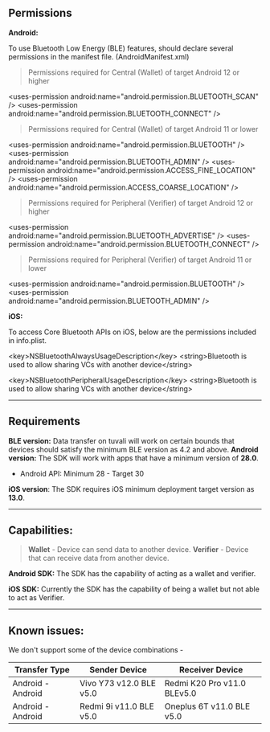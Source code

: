 ## Permissions

**Android:**

To use Bluetooth Low Energy (BLE) features, should declare several permissions in the manifest file. (AndroidManifest.xml)

> Permissions required for Central (Wallet) of target Android 12 or higher

&lt;uses-permission android:name="android.permission.BLUETOOTH_SCAN" /&gt;
&lt;uses-permission android:name="android.permission.BLUETOOTH_CONNECT" /&gt;

> Permissions required for Central (Wallet) of target Android 11 or lower

&lt;uses-permission android:name="android.permission.BLUETOOTH" /&gt;
&lt;uses-permission android:name="android.permission.BLUETOOTH_ADMIN" /&gt;
&lt;uses-permission android:name="android.permission.ACCESS_FINE_LOCATION" /&gt;
&lt;uses-permission android:name="android.permission.ACCESS_COARSE_LOCATION" /&gt;

> Permissions required for Peripheral (Verifier) of target Android 12 or higher

&lt;uses-permission android:name="android.permission.BLUETOOTH_ADVERTISE" /&gt;
&lt;uses-permission android:name="android.permission.BLUETOOTH_CONNECT" /&gt;

> Permissions required for Peripheral (Verifier) of target Android 11 or lower

&lt;uses-permission android:name="android.permission.BLUETOOTH" /&gt;
&lt;uses-permission android:name="android.permission.BLUETOOTH_ADMIN" /&gt;

**iOS:**

To access Core Bluetooth APIs on iOS, below are the permissions included in info.plist.

&lt;key&gt;NSBluetoothAlwaysUsageDescription&lt;/key>
&lt;string&gt;Bluetooth is used to allow sharing VCs with another device&lt;/string>

&lt;key&gt;NSBluetoothPeripheralUsageDescription&lt;/key&gt;
&lt;string&gt;Bluetooth is used to allow sharing VCs with another device&lt;/string&gt;

---

## Requirements

**BLE version:**
Data transfer on tuvali will work on certain bounds that devices should satisfy the minimum BLE version as 4.2 and above.
**Android version:**
The SDK will work with apps that have a minimum version of **28.0**.

- Android API: Minimum 28 - Target 30

**iOS version**:
The SDK requires iOS minimum deployment target version as **13.0**.

---

## Capabilities:

> **Wallet** - Device can send data to another device.
> **Verifier** - Device that can receive data from another device.

**Android SDK:**
The SDK has the capability of acting as a wallet and verifier.

**iOS SDK:**
Currently the SDK has the capability of being a wallet but not able to act as Verifier.

---

## Known issues:

We don't support some of the device combinations -

| Transfer Type     | Sender Device           | Receiver Device             |
| ----------------- | ----------------------- | --------------------------- |
| Android - Android | Vivo Y73 v12.0 BLE v5.0 | Redmi K20 Pro v11.0 BLEv5.0 |
| Android - Android | Redmi 9i v11.0 BLE v5.0 | Oneplus 6T v11.0 BLE v5.0   |
